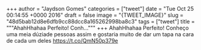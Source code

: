 
+++
author = "Jaydson Gomes"
categories = ["tweet"]
date = "Tue Oct 25 00:14:55 +0000 2016"
draft = false
image = "{TWEET_IMAGE}"
slug = "48d5bab12d8e6dfb9cc88dcc8a165262998ba8c3"
tags = ["tweet"]
title = """AhahHhahaa Perfeito! Conh..."""
+++
AhahHhahaa Perfeito! Conheço uma meia dúziade pessoas assim e gostaria muito de dar um tapa na cara de cada um deles https://t.co/QmN50p379e
